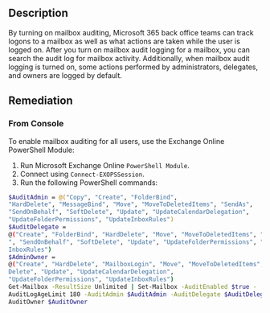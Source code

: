## Description

By turning on mailbox auditing, Microsoft 365 back office teams can track logons to a mailbox as well as what actions are taken while the user is logged on. After you turn on mailbox audit logging for a mailbox, you can search the audit log for mailbox activity. Additionally, when mailbox audit logging is turned on, some actions performed by administrators, delegates, and owners are logged by default.

## Remediation

### From Console

To enable mailbox auditing for all users, use the Exchange Online PowerShell Module:

1. Run Microsoft Exchange Online `PowerShell Module`.
2. Connect using `Connect-EXOPSSession`.
3. Run the following PowerShell commands:

```bash
$AuditAdmin = @("Copy", "Create", "FolderBind",
"HardDelete", "MessageBind", "Move", "MoveToDeletedItems", "SendAs",
"SendOnBehalf", "SoftDelete", "Update", "UpdateCalendarDelegation",
"UpdateFolderPermissions", "UpdateInboxRules")
$AuditDelegate =
@("Create", "FolderBind", "HardDelete", "Move", "MoveToDeletedItems", "SendAs
", "SendOnBehalf", "SoftDelete", "Update", "UpdateFolderPermissions", "Update
InboxRules")
$AdminOwner =
@("Create", "HardDelete", "MailboxLogin", "Move", "MoveToDeletedItems", "Soft
Delete", "Update", "UpdateCalendarDelegation",
"UpdateFolderPermissions", "UpdateInboxRules")
Get-Mailbox -ResultSize Unlimited | Set-Mailbox -AuditEnabled $true -
AuditLogAgeLimit 180 -AuditAdmin $AuditAdmin -AuditDelegate $AuditDelegate -
AuditOwner $AuditOwner
```

